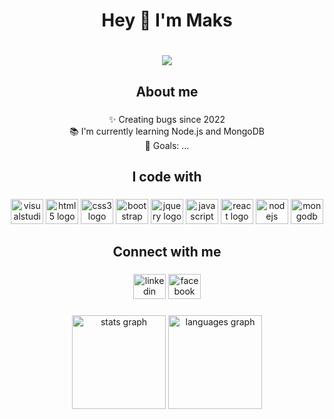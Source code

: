 <h1 align="center">Hey 👋 I'm Maks</h1>


###
<h1 align="center"><a href="https://www.codewars.com/users/Mpanasetckiy"><img src="https://www.codewars.com/users/Mpanasetckiy/badges/large"/></a></h1>


###

<h2 align="center">About me</h2>

###



<p align="center">✨ Creating bugs since 2022<br>📚 I'm currently learning Node.js and MongoDB<br>🎯 Goals: ...</p>

###

<h2 align="center">I code with</h2>

###

<div align="center">
  <a href="https://code.visualstudio.com/"><img src="https://cdn.jsdelivr.net/gh/devicons/devicon/icons/visualstudio/visualstudio-plain.svg"         height="40" width="52" alt="visualstudio logo"/></a>
  <img src="https://cdn.jsdelivr.net/gh/devicons/devicon/icons/html5/html5-original.svg" height="40" width="52" alt="html5 logo"  />
  <img src="https://cdn.jsdelivr.net/gh/devicons/devicon/icons/css3/css3-original.svg" height="40" width="52" alt="css3 logo"  />
  <a href="https://getbootstrap.com/"><img src="https://cdn.jsdelivr.net/gh/devicons/devicon/icons/bootstrap/bootstrap-original.svg" height="40" width="52" alt="bootstrap logo"/></a>
  <a href="https://jquery.com/"><img src="https://cdn.jsdelivr.net/gh/devicons/devicon/icons/jquery/jquery-original.svg" height="40" width="52" alt="jquery logo"  /></a>
  <img src="https://cdn.jsdelivr.net/gh/devicons/devicon/icons/javascript/javascript-original.svg" height="40" width="52" alt="javascript logo"  />
  <a href="https://react.dev/"><img src="https://cdn.jsdelivr.net/gh/devicons/devicon/icons/react/react-original.svg" height="40" width="52"  alt="react logo"  /></a>
   <a href="https://nodejs.org/en/"><img src="https://cdn.jsdelivr.net/gh/devicons/devicon/icons/nodejs/nodejs-original.svg" height="40" width="52" alt="nodejs logo"/></a>
  <a href="https://www.mongodb.com/">
  <img src="https://cdn.jsdelivr.net/gh/devicons/devicon/icons/mongodb/mongodb-original.svg" height="40" width="52" alt="mongodb logo"  /></a>
</div>

 
###

<h2 align="center">Connect with me</h2>

###

<div align="center">
  <a href="https://www.linkedin.com/in/mpanasetckiy/" target="blank"><img src="https://raw.githubusercontent.com/maurodesouza/profile-readme-generator/master/src/assets/icons/social/linkedin/default.svg" width="52" height="40" alt="linkedin logo"  /></a>
  <a href="https://www.facebook.com/mpanasetckiy" target="blank"><img src="https://raw.githubusercontent.com/maurodesouza/profile-readme-generator/master/src/assets/icons/social/facebook/default.svg" width="52" height="40" alt="facebook logo"  /></a>
</div>

###
<div align="center">
 
  <img src="https://github-readme-stats.vercel.app/api?hide_title=false&hide_rank=true&show_icons=true&include_all_commits=true&count_private=true&disable_animations=false&theme=dark&locale=en&hide_border=false&username=Mpanasetckiy" height="150" alt="stats graph"  />
  <img src="https://github-readme-stats.vercel.app/api/top-langs?locale=en&hide_title=false&layout=compact&card_width=320&langs_count=5&theme=dark&hide_border=false&username=Mpanasetckiy" height="150" alt="languages graph"  />
</div>

###
